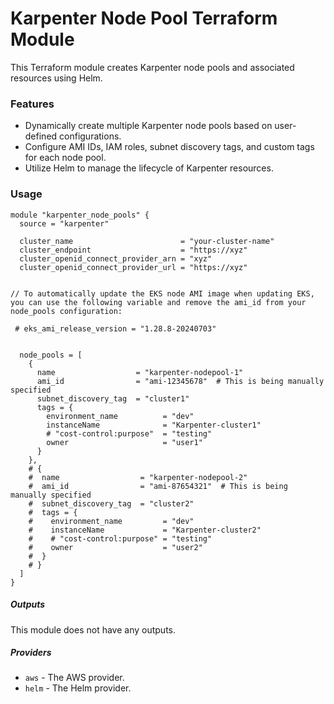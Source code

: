 # Karpenter Node Pool Terraform Module

This Terraform module creates Karpenter node pools and associated resources using Helm.

### Features

- Dynamically create multiple Karpenter node pools based on user-defined configurations.
- Configure AMI IDs, IAM roles, subnet discovery tags, and custom tags for each node pool.
- Utilize Helm to manage the lifecycle of Karpenter resources.


### Usage

```hcl
module "karpenter_node_pools" {
  source = "karpenter"

  cluster_name                        = "your-cluster-name"
  cluster_endpoint                    = "https://xyz"
  cluster_openid_connect_provider_arn = "xyz"
  cluster_openid_connect_provider_url = "https://xyz"
  

// To automatically update the EKS node AMI image when updating EKS, you can use the following variable and remove the ami_id from your node_pools configuration:

 # eks_ami_release_version = "1.28.8-20240703" 
  

  node_pools = [
    {
      name                  = "karpenter-nodepool-1"
      ami_id                = "ami-12345678"  # This is being manually specified
      subnet_discovery_tag  = "cluster1"
      tags = {
        environment_name          = "dev"
        instanceName              = "Karpenter-cluster1"
        # "cost-control:purpose"  = "testing"
        owner                     = "user1"
      }
    },
    # {
    #  name                  = "karpenter-nodepool-2"
    #  ami_id                = "ami-87654321"  # This is being manually specified
    #  subnet_discovery_tag  = "cluster2"
    #  tags = {
    #    environment_name         = "dev"
    #    instanceName             = "Karpenter-cluster2"
    #    # "cost-control:purpose" = "testing"
    #    owner                    = "user2"
    #  }
    # }
  ]
}
```

##### Outputs

This module does not have any outputs.

##### Providers

- `aws` - The AWS provider.
- `helm` - The Helm provider.
